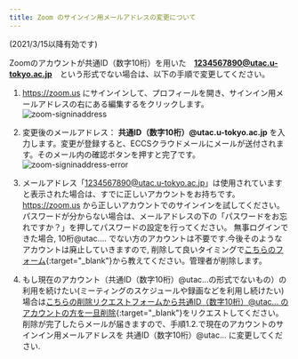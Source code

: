 ```yaml
---
title: Zoom のサインイン用メールアドレスの変更について
---
```


(2021/3/15以降有効です)

Zoomのアカウントが共通ID（数字10桁）を用いた　**1234567890@utac.u-tokyo.ac.jp**　という形式でない場合は、以下の手順で変更してください。

1. https://zoom.us にサインインして、プロフィールを開き、サインイン用メールアドレスの右にある編集するをクリックします。  
![zoom-signinaddress](image/zoom-signinaddress.png)

2. 変更後のメールアドレス： **共通ID（数字10桁）@utac.u-tokyo.ac.jp** を入力します。変更が登録すると、ECCSクラウドメールにメールが送付されます。そのメール内の確認ボタンを押すと完了です。  
![zoom-signinaddress-error](image/zoom-signinaddress-confirm.png)

3. メールアドレス「1234567890@utac.u-tokyo.ac.jp」は使用されていますと表示された場合は、すでに正しいアカウントをお持ちです。https://zoom.us から正しいアカウントでのサインインを試してください。
パスワードが分からない場合は、メールアドレスの下の「パスワードをお忘れですか？」を押してパスワードの設定を行ってください。
無事ログインできた場合, 10桁@utac.... でない方のアカウントは不要です.今後そのようなアカウントは廃止していきますので, 削除して良いタイミングで[こちらのフォーム](https://forms.office.com/Pages/ResponsePage.aspx?id=T6978HAr10eaAgh1yvlMhHUY5ws7h1xGr9koV-KGC8RUNTBGSjJPN0ZWN0RIVFI2TVZZODZNT0xRRy4u){:target="_blank"}から教えてください。管理者が削除します。

4. もし現在のアカウント（共通ID（数字10桁）@utac...の形式でないもの）の利用を続けたい(ミーティングのスケジュールや録画などを利用し続けたい)場合は[こちらの削除リクエストフォームから共通ID（数字10桁）@utac... のアカウントの方を一旦削除](https://forms.office.com/Pages/ResponsePage.aspx?id=T6978HAr10eaAgh1yvlMhHUY5ws7h1xGr9koV-KGC8RUOUJaRDVGUEdDVERDNVozSUw1WEJTSE9ONi4u){:target="_blank"}をリクエストしてください。削除が完了したらメールが届きますので、手順1.2.で現在のアカウントのサインイン用メールアドレスを 共通ID（数字10桁）@utac... に変更してください.
